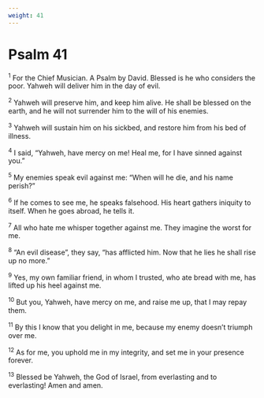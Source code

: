 ```yaml
---
weight: 41
---
```


# Psalm 41

<sup>1</sup> For the Chief Musician. A Psalm by David. Blessed is he who considers the poor. Yahweh will deliver him in the day of evil. 

<sup>2</sup> Yahweh will preserve him, and keep him alive. He shall be blessed on the earth, and he will not surrender him to the will of his enemies. 

<sup>3</sup> Yahweh will sustain him on his sickbed, and restore him from his bed of illness. 

<sup>4</sup> I said, “Yahweh, have mercy on me! Heal me, for I have sinned against you.” 

<sup>5</sup> My enemies speak evil against me: “When will he die, and his name perish?” 

<sup>6</sup> If he comes to see me, he speaks falsehood. His heart gathers iniquity to itself. When he goes abroad, he tells it. 

<sup>7</sup> All who hate me whisper together against me. They imagine the worst for me. 

<sup>8</sup> “An evil disease”, they say, “has afflicted him. Now that he lies he shall rise up no more.” 

<sup>9</sup> Yes, my own familiar friend, in whom I trusted, who ate bread with me, has lifted up his heel against me. 

<sup>10</sup> But you, Yahweh, have mercy on me, and raise me up, that I may repay them. 

<sup>11</sup> By this I know that you delight in me, because my enemy doesn’t triumph over me. 

<sup>12</sup> As for me, you uphold me in my integrity, and set me in your presence forever. 

<sup>13</sup> Blessed be Yahweh, the God of Israel, from everlasting and to everlasting! Amen and amen. 


